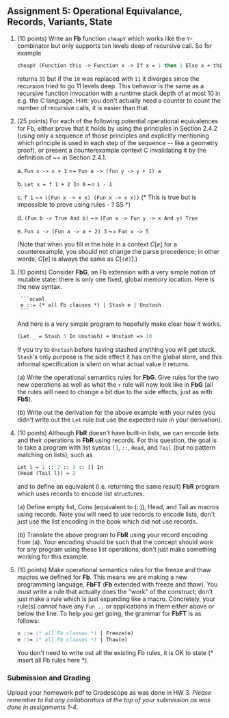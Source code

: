 ## Assignment 5: Operational Equivalance, Records, Variants, State


1.  (10 points) Write an **Fb** function `cheapY` which works like the `Y`-combinator but only supports ten levels deep of recursive call. So for example

    ```ocaml
    cheapY (Function this -> Function x -> If x = 1 then 1 Else x + this (x-1)) 10
    ```

    returns `55` but if the `10` was replaced with `11` it diverges since the recursion tried to go 11 levels deep. This behavior is the same as a recursive function invocation with a runtime stack depth of at most 10 in e.g. the C language. Hint: you don't actually need a counter to count the number of recursive calls, it is easier than that.


2. (25 points) For each of the following potential operational equivalences for Fb, either prove that it holds by using the principles in Section 2.4.2 (using only a sequence of those principles and explicitly mentioning which principle is used in each step of the sequence -- like a geometry proof), or present a counterexample context C invalidating it by the definition of ~= in Section 2.4.1.

     a. `Fun x -> x + 1` =~ `Fun a -> (fun y -> y + 1) a`

     b. `Let x = f 1 + 2 In 0` ~= `1 - 1`

     c. `f 1` ~= `((Fun x -> x x) (Fun x -> x x))` (* This is true but is impossible to prove using rules - ? SS *)

     d. `(Fun b -> True And b)` ~= `(Fun x -> Fun y -> x And y) True`

     e. `Fun x -> (Fun a -> a + 2) 3` ~= `Fun x -> 5`

    (Note that when you fill in the hole in a context *C*[*e*] for a counterexample, you should not change the parse precedence; in other words,  *C*[*e*] is always the same as *C*[`(`*e*`)`].)
  
3. (10 points) Consider **FbG**, an Fb extension with a very simple notion of mutable state: there is only one fixed, global memory location. Here is the new syntax.
        
        ```ocaml
        e ::= (* all Fb clauses *) | Stash e | Unstash
	    ```

    And here is a very simple program to hopefully make clear how it works.

	```ocaml
    (Let _ = Stash 5 In Unstash) + Unstash => 10
	```
    
    If you try to `Unstash` before having stashed anything you will get stuck.  `Stash`'s only purpose is the side effect it has on the global store, and this informal specification is silent on what actual value it returns.

    (a) Write the operational semantics rules for **FbG**.  Give rules for the two new operations as well as what the `+` rule will now look like in **FbG** (all the rules will need to change a bit due to the side effects, just as with **FbS**).
	
    (b) Write out the derivation for the above example with your rules (you didn't write out the `Let` rule but use the expected rule in your derivation).

4.  (10 points) Although **FbR** doesn't have built-in lists, we can encode lists and their operations in **FbR** using records. For this question, the goal is to take a program with list syntax `[]`, `::`, `Head`, and `Tail` (but no pattern matching on lists), such as

    ```ocaml
    Let l = 1 :: 2 :: 3 :: [] In
    (Head (Tail l)) = 2
    ```

    and to define an equivalent (i.e. returning the same result) **FbR** program which uses records to encode list structures.

    (a) Define empty list, Cons (equivalent to (::)), Head, and Tail as macros using records.  Note you will need to use records to encode lists, don't just use the list encoding in the book which did not use records.

    (b) Translate the above program to **FbR** using your record encoding from (a).  Your encoding should be such that the concept should work for any program using these list operations, don't just make something working for this example.

5. (10 points) Make operational semantics rules for the freeze and thaw macros we defined for **Fb**. This means we are making a new programming language, **FbFT** (**Fb** extended with freeze and thaw).  You _must_ write a rule that actually does the "work" of the construct; don't just make a rule which is just expanding like a macro.  Concretely, your rule(s) *cannot* have any `Fun ..` or applications in them either above or below the line.  To help you get going, the grammar for **FbFT** is as follows:

    ```ocaml
    v ::= (* all Fb clauses *) | Freeze(e) 
    e ::= (* all Fb clauses *) | Thaw(e)
    ```
    You don't need to write out all the existing Fb rules, it is OK to state (* insert all Fb rules here *).


### Submission and Grading

Upload your homework pdf to Gradescope as was done in HW 3. *Please remember to list any collaborators at the top of your submission as was done in assignments 1-4*.